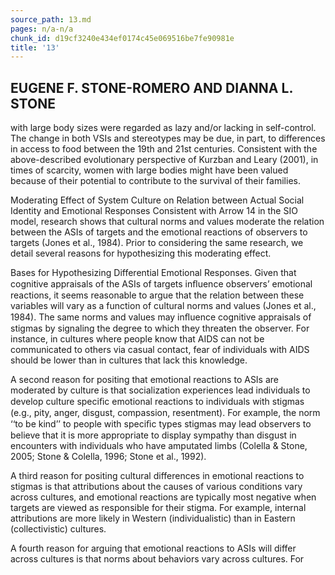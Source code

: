 ```yaml
---
source_path: 13.md
pages: n/a-n/a
chunk_id: d19cf3240e434ef0174c45e069516be7fe90981e
title: '13'
---
```

## EUGENE F. STONE-ROMERO AND DIANNA L. STONE

with large body sizes were regarded as lazy and/or lacking in self-control. The change in both VSIs and stereotypes may be due, in part, to differences in access to food between the 19th and 21st centuries. Consistent with the above-described evolutionary perspective of Kurzban and Leary (2001), in times of scarcity, women with large bodies might have been valued because of their potential to contribute to the survival of their families.

Moderating Effect of System Culture on Relation between Actual Social Identity and Emotional Responses Consistent with Arrow 14 in the SIO model, research shows that cultural norms and values moderate the relation between the ASIs of targets and the emotional reactions of observers to targets (Jones et al., 1984). Prior to considering the same research, we detail several reasons for hypothesizing this moderating effect.

Bases for Hypothesizing Differential Emotional Responses. Given that cognitive appraisals of the ASIs of targets inﬂuence observers’ emotional reactions, it seems reasonable to argue that the relation between these variables will vary as a function of cultural norms and values (Jones et al., 1984). The same norms and values may inﬂuence cognitive appraisals of stigmas by signaling the degree to which they threaten the observer. For instance, in cultures where people know that AIDS can not be communicated to others via casual contact, fear of individuals with AIDS should be lower than in cultures that lack this knowledge.

A second reason for positing that emotional reactions to ASIs are moderated by culture is that socialization experiences lead individuals to develop culture speciﬁc emotional reactions to individuals with stigmas (e.g., pity, anger, disgust, compassion, resentment). For example, the norm ‘‘to be kind’’ to people with speciﬁc types stigmas may lead observers to believe that it is more appropriate to display sympathy than disgust in encounters with individuals who have amputated limbs (Colella & Stone, 2005; Stone & Colella, 1996; Stone et al., 1992).

A third reason for positing cultural differences in emotional reactions to stigmas is that attributions about the causes of various conditions vary across cultures, and emotional reactions are typically most negative when targets are viewed as responsible for their stigma. For example, internal attributions are more likely in Western (individualistic) than in Eastern (collectivistic) cultures.

A fourth reason for arguing that emotional reactions to ASIs will differ across cultures is that norms about behaviors vary across cultures. For
